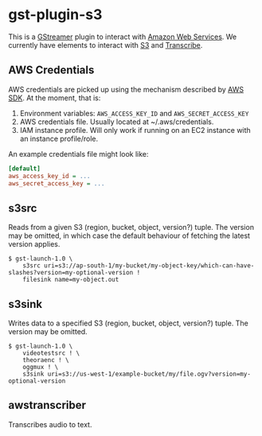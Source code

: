 # gst-plugin-s3

This is a [GStreamer](https://gstreamer.freedesktop.org/) plugin to interact
with [Amazon Web Services](https://aws.amazon.com/). We currently have elements
to interact with [S3](https://aws.amazon.com/s3) and
[Transcribe](https://aws.amazon.com/transcribe/).

## AWS Credentials

AWS credentials are picked up using the mechanism described by
[AWS SDK](https://docs.aws.amazon.com/sdk-for-rust/latest/dg/credentials.html).
At the moment, that is:

1.  Environment variables: `AWS_ACCESS_KEY_ID` and `AWS_SECRET_ACCESS_KEY`
2.  AWS credentials file. Usually located at ~/.aws/credentials.
3.  IAM instance profile. Will only work if running on an EC2 instance with an
    instance profile/role.

An example credentials file might look like:

```ini
[default]
aws_access_key_id = ...
aws_secret_access_key = ...
```

## s3src

Reads from a given S3 (region, bucket, object, version?) tuple. The version may
be omitted, in which case the default behaviour of fetching the latest version
applies.

```
$ gst-launch-1.0 \
    s3src uri=s3://ap-south-1/my-bucket/my-object-key/which-can-have-slashes?version=my-optional-version !
    filesink name=my-object.out
```

## s3sink

Writes data to a specified S3 (region, bucket, object, version?) tuple. The
version may be omitted.

```
$ gst-launch-1.0 \
    videotestsrc ! \
    theoraenc ! \
    oggmux ! \
    s3sink uri=s3://us-west-1/example-bucket/my/file.ogv?version=my-optional-version
```

## awstranscriber

Transcribes audio to text.
